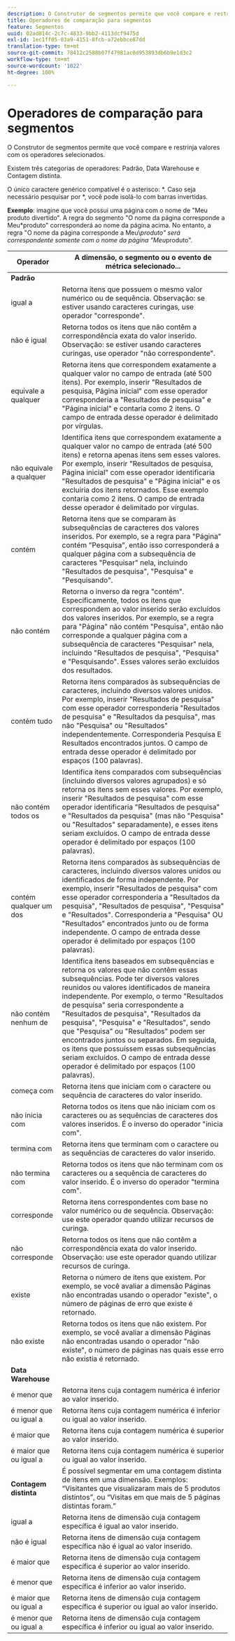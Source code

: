```yaml
---
description: O Construtor de segmentos permite que você compare e restrinja valores com os operadores selecionados.
title: Operadores de comparação para segmentos
feature: Segmentos
uuid: 02ad814c-2c7c-4833-9bb2-4113dcf9475d
exl-id: 1ec1ff05-03a9-4151-8fcb-a72ebbce87dd
translation-type: tm+mt
source-git-commit: 78412c2588b07f47981ac0d953893db6b9e1d3c2
workflow-type: tm+mt
source-wordcount: '1022'
ht-degree: 100%

---
```


# Operadores de comparação para segmentos

O Construtor de segmentos permite que você compare e restrinja valores com os operadores selecionados.

Existem três categorias de operadores: Padrão, Data Warehouse e Contagem distinta.

O único caractere genérico compatível é o asterisco: *. Caso seja necessário pesquisar por *, você pode isolá-lo com barras invertidas.

**Exemplo**: imagine que você possui uma página com o nome de &quot;Meu produto divertido&quot;. A regra do segmento &quot;O nome da página corresponde a Meu*produto&quot; corresponderá ao nome da página acima. No entanto, a regra &quot;O nome da página corresponde a Meu\\*produto&quot; será correspondente somente com o nome da página &quot;Meu*produto&quot;.

| Operador | A dimensão, o segmento ou o evento de métrica selecionado... |
|--- |--- |
| **Padrão** |  |
| igual a | Retorna itens que possuem o mesmo valor numérico ou de sequência. Observação: se estiver usando caracteres curingas, use operador &quot;corresponde&quot;. |
| não é igual | Retorna todos os itens que não contêm a correspondência exata do valor inserido.  Observação: se estiver usando caracteres curingas, use operador &quot;não correspondente&quot;. |
| equivale a qualquer | Retorna itens que correspondem exatamente a qualquer valor no campo de entrada (até 500 itens). Por exemplo, inserir &quot;Resultados de pesquisa, Página inicial&quot; com esse operador corresponderia a &quot;Resultados de pesquisa&quot; e &quot;Página inicial&quot; e contaria como 2 itens. O campo de entrada desse operador é delimitado por vírgulas. |
| não equivale a qualquer | Identifica itens que correspondem exatamente a qualquer valor no campo de entrada (até 500 itens) e retorna apenas itens sem esses valores. Por exemplo, inserir &quot;Resultados de pesquisa, Página inicial&quot; com esse operador identificaria &quot;Resultados de pesquisa&quot; e &quot;Página inicial&quot; e os excluiria dos itens retornados. Esse exemplo contaria como 2 itens. O campo de entrada desse operador é delimitado por vírgulas. |
| contém | Retorna itens que se comparam às subsequências de caracteres dos valores inseridos. Por exemplo, se a regra para &quot;Página&quot; contém &quot;Pesquisa&quot;, então isso corresponderá a qualquer página com a subsequência de caracteres &quot;Pesquisar&quot; nela, incluindo &quot;Resultados de pesquisa&quot;, &quot;Pesquisa&quot; e &quot;Pesquisando&quot;. |
| não contém | Retorna o inverso da regra &quot;contém&quot;. Especificamente, todos os itens que correspondem ao valor inserido serão excluídos dos valores inseridos. Por exemplo, se a regra para &quot;Página&quot; não contém &quot;Pesquisa&quot;, então não corresponde a qualquer página com a subsequência de caracteres &quot;Pesquisar&quot; nela, incluindo &quot;Resultados de pesquisa&quot;, &quot;Pesquisa&quot; e &quot;Pesquisando&quot;. Esses valores serão excluídos dos resultados. |
| contém tudo | Retorna itens comparados às subsequências de caracteres, incluindo diversos valores unidos. Por exemplo, inserir &quot;Resultados de pesquisa&quot; com esse operador corresponderia &quot;Resultados de pesquisa&quot; e &quot;Resultados da pesquisa&quot;, mas não &quot;Pesquisa&quot; ou &quot;Resultados&quot; independentemente. Corresponderia Pesquisa E Resultados encontrados juntos. O campo de entrada desse operador é delimitado por espaços (100 palavras). |
| não contém todos os | Identifica itens comparados com subsequências (incluindo diversos valores agrupados) e só retorna os itens sem esses valores. Por exemplo, inserir &quot;Resultados de pesquisa&quot; com esse operador identificaria &quot;Resultados de pesquisa&quot; e &quot;Resultados da pesquisa&quot; (mas não &quot;Pesquisa&quot; ou &quot;Resultados&quot; separadamente), e esses itens seriam excluídos. O campo de entrada desse operador é delimitado por espaços (100 palavras). |
| contém qualquer um dos | Retorna itens comparados às subsequências de caracteres, incluindo diversos valores unidos ou identificados de forma independente. Por exemplo, inserir &quot;Resultados de pesquisa&quot; com esse operador corresponderia a &quot;Resultados da pesquisa&quot;, &quot;Resultados de pesquisa&quot;, &quot;Pesquisa&quot; e &quot;Resultados&quot;. Corresponderia a &quot;Pesquisa&quot; OU &quot;Resultados&quot; encontrados junto ou de forma independente. O campo de entrada desse operador é delimitado por espaços (100 palavras). |
| não contém nenhum de | Identifica itens baseados em subsequências e retorna os valores que não contêm essas subsequências. Pode ter diversos valores reunidos ou valores identificados de maneira independente. Por exemplo, o termo &quot;Resultados de pesquisa&quot; seria correspondente a &quot;Resultados de pesquisa&quot;, &quot;Resultados da pesquisa&quot;, &quot;Pesquisa&quot; e &quot;Resultados&quot;, sendo que &quot;Pesquisa&quot; ou &quot;Resultados&quot; podem ser encontrados juntos ou separados. Em seguida, os itens que possuíssem essas subsequências seriam excluídos. O campo de entrada desse operador é delimitado por espaços (100 palavras). |
| começa com | Retorna itens que iniciam com o caractere ou sequência de caracteres do valor inserido. |
| não inicia com | Retorna todos os itens que não iniciam com os caracteres ou as sequências de caracteres dos valores inseridos. É o inverso do operador &quot;inicia com&quot;. |
| termina com | Retorna itens que terminam com o caractere ou as sequências de caracteres do valor inserido. |
| não termina com | Retorna todos os itens que não terminam com os caracteres ou a sequência de caracteres do valor inserido. É o inverso do operador &quot;termina com&quot;. |
| corresponde | Retorna itens correspondentes com base no valor numérico ou de sequência. Observação: use este operador quando utilizar recursos de curinga. |
| não corresponde | Retorna todos os itens que não contêm a correspondência exata do valor inserido. Observação: use este operador quando utilizar recursos de curinga. |
| existe | Retorna o número de itens que existem. Por exemplo, se você avaliar a dimensão Páginas não encontradas usando o operador &quot;existe&quot;, o número de páginas de erro que existe é retornado. |
| não existe | Retorna todos os itens que não existem. Por exemplo, se você avaliar a dimensão Páginas não encontradas usando o operador &quot;não existe&quot;, o número de páginas nas quais esse erro não existia é retornado. |
| **Data Warehouse** |  |
| é menor que | Retorna itens cuja contagem numérica é inferior ao valor inserido. |
| é menor que ou igual a | Retorna itens cuja contagem numérica é inferior ou igual ao valor inserido. |
| é maior que | Retorna itens cuja contagem numérica é superior ao valor inserido. |
| é maior que ou igual a | Retorna itens cuja contagem numérica é superior ou igual ao valor inserido. |
| **Contagem distinta** | É possível segmentar em uma contagem distinta de itens em uma dimensão. Exemplos: “Visitantes que visualizaram mais de 5 produtos distintos”, ou “Visitas em que mais de 5 páginas distintas foram.” |
| igual a | Retorna itens de dimensão cuja contagem específica é igual ao valor inserido. |
| não é igual | Retorna itens de dimensão cuja contagem específica não é igual ao valor inserido. |
| é maior que | Retorna itens de dimensão cuja contagem específica é superior ao valor inserido. |
| é menor que | Retorna itens de dimensão cuja contagem específica é inferior ao valor inserido. |
| é maior que ou igual a | Retorna itens de dimensão cuja contagem específica é superior ou igual ao valor inserido. |
| é menor que ou igual a | Retorna itens de dimensão cuja contagem específica é inferior ou igual ao valor inserido. |
